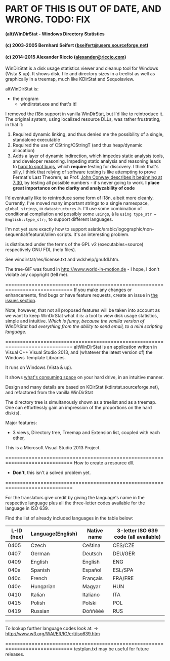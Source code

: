 # PART OF THIS IS OUT OF DATE, AND WRONG. TODO: FIX

#### (alt)WinDirStat - Windows Directory Statistics
#### (c) 2003-2005 Bernhard Seifert (bseifert@users.sourceforge.net)
#### (c) 2014-2015 Alexander Riccio (alexander@riccio.com)

WinDirStat is a disk usage statistics viewer and cleanup tool for Windows (Vista & up). It shows disk, file and directory sizes in a treelist as well as graphically in a treemap, much like KDirStat and Sequoiaview.

altWinDirStat is:

- the program
  - windirstat.exe
and that's it!

I removed the [i18n](http://en.wikipedia.org/wiki/Internationalization_and_localization) support in vanilla WinDirStat, but I'd like to reintroduce it. The original system, using localized resource DLLs, was rather frustrating, in that it:

1. Required dynamic linking, and thus denied me the possibility of a single, standalone executable
2. Required the use of CString/CStringT (and thus heap/dynamic allocation)
3. Adds a layer of dynamic indirection, which impedes static analysis tools, and developer reasoning. Impeding static analysis and reasoning leads to [hard to spot bugs](https://github.com/ariccio/altWinDirStat/commit/639fefc715d094c6ca7c1770f2d991d836421ada#diff-f897a88848213c562f1eceba205b7af9L773), which **require** testing for discovery. I think that's silly, I think that relying of software testing is like attempting to prove Fermat's Last Theorem, as Prof. [John Conway describes it beginning at 7:30](http://vimeo.com/18216532), by testing all possible numbers - it's never going to work. **I place great importance on the clarity and analyzability of code**

I'd eventually like to reintroduce some form of i18n, albeit more cleanly. Currently, I've moved many important strings to a single namespace, `global_strings`, in `datastructures.h`. I'll use some combination of conditional compilation and possibly some `using`s, à la `using type_str = English::type_str;`, to support different languages.

I'm not yet sure exactly how to support asiatic/arabic/logographic/non-sequential/featural/alien scripts. It's an interesting problem.

is distributed under the terms of the GPL v2 (executables+source) respectively GNU FDL (help files).

See windirstat/res/license.txt and wdshelp/gnufdl.htm.

The tree-GIF was found in http://www.world-in-motion.de - I hope, I don't violate any copyright (tell me).

=============================================================================
If you make any changes or enhancements, find bugs or have feature requests, create an issue in [the issues section](https://github.com/ariccio/altWinDirStat/issues). 

Note, however, that not all proposed features will be taken into account as we want to keep WinDirStat what it is: a tool to view disk usage statistics, simple and intuitive. *Which is funny, because the vanilla version of WinDirStat had everything from the ability to send email, to a mini scripting language.*


=============================================================================
altWinDirStat is an application written in Visual C++ Visual Studio 2013, and (whatever the latest version of) the Windows Template Libraries.

It runs on Windows (Vista & up).

It shows [what's consuming space](http://xkcd.com/1360/) on your hard drive, in an intuitive manner.

Design and many details are based on KDirStat (kdirstat.sourceforge.net), and refactored from the vanilla WinDirStat

The directory tree is simultanously shown as a treelist and as a treemap.
One can effortlessly gain an impression of the proportions on the hard disk(s).

Major features:
* 3 views, Directory tree, Treemap and Extension list, coupled with each other,


This is a Microsoft Visual Studio 2013 Project.

=============================================================================
How to create a resource dll.
* **Don't**, this isn't a solved problem yet.

=============================================================================

For the translators give credit by giving the language's name in the respective language plus all the three-letter codes available for the language in ISO 639.

Find the list of already included languages in the table below:

 
 L-ID (hex)|Language(English)|Native name|3-letter ISO 639 code (all available)|
-----------|-----------------|-----------|-------------------------------------|
 0405      | Czech           | Ceština   | CES/CZE                             |
 0407      | German          | Deutsch   | DEU/GER                             |
 0409      | English         | English   | ENG                                 |
 040a      | Spanish         | Español   | ESL/SPA                             |
 040c      | French          | Français  | FRA/FRE                             |
 040e      | Hungarian       | Magyar    | HUN                                 |
 0410      | Italian         | Italiano  | ITA                                 |
 0415      | Polish          | Polski    | POL                                 |
 0419      | Russian         | Ðóññêèé   | RUS                                 |
 ------------------------------------------------------------------------------

To lookup further language codes look at:
-> http://www.w3.org/WAI/ER/IG/ert/iso639.htm

=============================================================================
testplan.txt may be useful for future releases.

